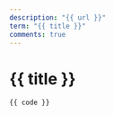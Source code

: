 ```yaml
---
description: "{{ url }}"
term: "{{ title }}"
comments: true
---
```


# {{ title }}

```{{ lang }}
{{ code }}
```
